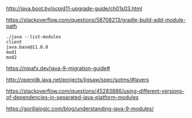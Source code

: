 
http://java.boot.by/ocpjd11-upgrade-guide/ch01s03.html

https://stackoverflow.com/questions/58708213/gradle-build-add-module-path

```
./java --list-modules   
client
java.base@11.0.8
mod1
mod2
```


https://nipafx.dev/java-9-migration-guide#

http://openjdk.java.net/projects/jigsaw/spec/sotms/#layers

https://stackoverflow.com/questions/45283886/using-different-versions-of-dependencies-in-separated-java-platform-modules

https://gorillalogic.com/blog/understanding-java-9-modules/